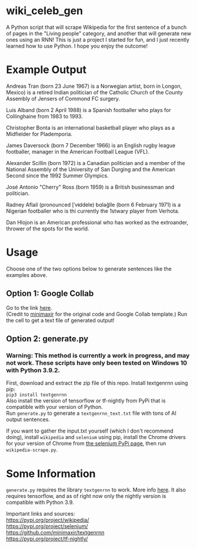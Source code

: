 # wiki_celeb_gen
A Python script that will scrape Wikipedia for the first sentence of a bunch of pages in the "Living people" category, and another that will generate new ones using an RNN!
This is just a project I started for fun, and I just recently learned how to use Python. I hope you enjoy the outcome!

# Example Output
Andreas Tran (born 23 June 1967) is a Norwegian artist, born in Longon, Mexico) is a retired Indian politician of the Catholic Church of the County Assembly of Jensers of Commond FC surgery.  
  
Luis Alband (born 2 April 1988) is a Spanish footballer who plays for Collinghaine from 1983 to 1993.  
  
Christopher Bonta  is an international basketball player who plays as a Midfielder for Plademporia.  
  
James Daversock (born 7 December 1966) is an English rugby league footballer, manager in the American Football League (VFL).
  
Alexander Scillin (born 1972) is a Canadian politician and a member of the National Assembly of the University of San Durging and the American Second since the 1992 Summer Olympics.  
  
José Antonio "Cherry" Ross (born 1959) is a British businessman and politician.  
  
Radney Aflail (pronounced \[ˈvɨddele) bɑlağlle (born 6 February 1971) is a Nigerian footballer who is thi currently the 1stwary player from Verhota.
  
Dan Hlojon is an American professional who has worked as the extroander, thrower of the spots for the world.

# Usage
Choose one of the two options below to generate sentences like the examples above.

## Option 1: Google Collab
Go to the link [here](https://colab.research.google.com/drive/1B4QnWmTSI1FrlDvvBWcVyV4vsJ180R4Y#scrollTo=-fxL77nvAMAX&line=1&uniqifier=1).  
(Credit to [minimaxir](https://github.com/minimaxir) for the original code and Google Collab template.)
Run the cell to get a text file of generated output!

## Option 2: generate.py
### Warning: This method is currently a work in progress, and may not work. These scripts have only been tested on Windows 10 with Python 3.9.2.
First, download and extract the zip file of this repo. Install textgenrnn using pip:    
`pip3 install textgenrnn`  
Also install the version of tensorflow or tf-nightly from PyPi that is compatible with your version of Python.  
Run `generate.py` to generate a `textgenrnn_text.txt` file with tons of AI output sentences.
  
If you want to gather the input.txt yourself (which I don't recommend doing), install `wikipedia` and `selenium` using pip, install the Chrome drivers for your version of Chrome from [the selenium PyPi page](https://pypi.org/project/selenium/), then run `wikipedia-scrape.py`.  

# Some Information
`generate.py` requires the library `textgenrnn` to work. More info [here](https://github.com/minimaxir/textgenrnn).
It also requires tensorflow, and as of right now only the nightly version is compatible with Python 3.9.   
  
Important links and sources:  
https://pypi.org/project/wikipedia/  
https://pypi.org/project/selenium/  
https://github.com/minimaxir/textgenrnn  
https://pypi.org/project/tf-nightly/  
